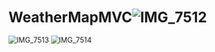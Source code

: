 # WeatherMapMVC![IMG_7512](https://user-images.githubusercontent.com/92269031/162805508-3bd65fe5-d11a-44c0-a2ae-1c4d78dff962.PNG)
![IMG_7513](https://user-images.githubusercontent.com/92269031/162805526-82c6b944-0814-45a0-b5cd-714f021a0bc1.PNG)
![IMG_7514](https://user-images.githubusercontent.com/92269031/162805549-d93eb893-a2f2-466c-a2eb-c7f072c9fb62.PNG)
